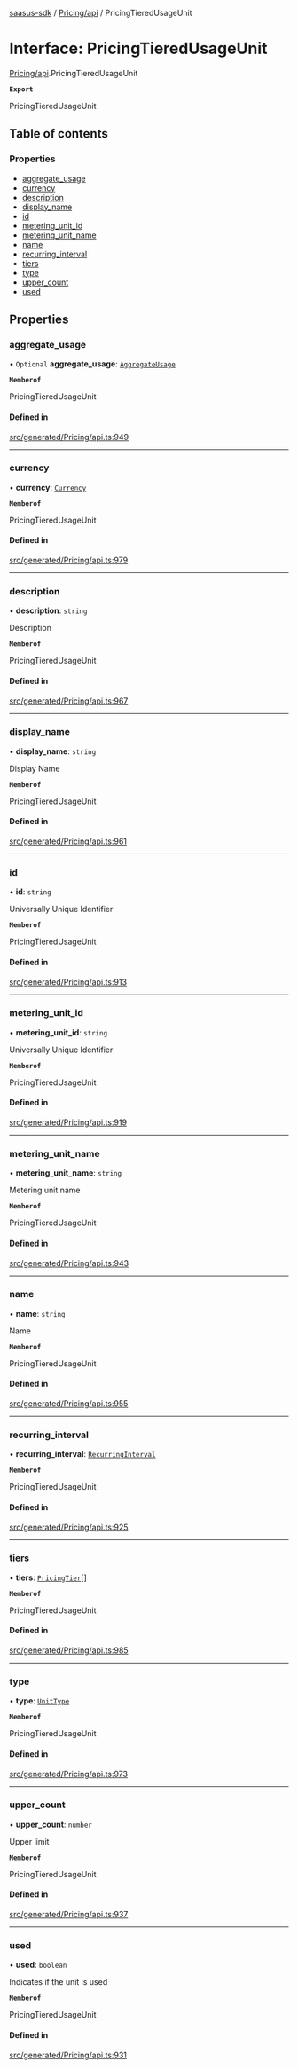 [saasus-sdk](../README.md) / [Pricing/api](../modules/Pricing_api.md) / PricingTieredUsageUnit

# Interface: PricingTieredUsageUnit

[Pricing/api](../modules/Pricing_api.md).PricingTieredUsageUnit

**`Export`**

PricingTieredUsageUnit

## Table of contents

### Properties

- [aggregate\_usage](Pricing_api.PricingTieredUsageUnit.md#aggregate_usage)
- [currency](Pricing_api.PricingTieredUsageUnit.md#currency)
- [description](Pricing_api.PricingTieredUsageUnit.md#description)
- [display\_name](Pricing_api.PricingTieredUsageUnit.md#display_name)
- [id](Pricing_api.PricingTieredUsageUnit.md#id)
- [metering\_unit\_id](Pricing_api.PricingTieredUsageUnit.md#metering_unit_id)
- [metering\_unit\_name](Pricing_api.PricingTieredUsageUnit.md#metering_unit_name)
- [name](Pricing_api.PricingTieredUsageUnit.md#name)
- [recurring\_interval](Pricing_api.PricingTieredUsageUnit.md#recurring_interval)
- [tiers](Pricing_api.PricingTieredUsageUnit.md#tiers)
- [type](Pricing_api.PricingTieredUsageUnit.md#type)
- [upper\_count](Pricing_api.PricingTieredUsageUnit.md#upper_count)
- [used](Pricing_api.PricingTieredUsageUnit.md#used)

## Properties

### aggregate\_usage

• `Optional` **aggregate\_usage**: [`AggregateUsage`](../enums/Pricing_api.AggregateUsage.md)

**`Memberof`**

PricingTieredUsageUnit

#### Defined in

[src/generated/Pricing/api.ts:949](https://github.com/saasus-platform/saasus-sdk-javascript/blob/6b95732/src/generated/Pricing/api.ts#L949)

___

### currency

• **currency**: [`Currency`](../enums/Pricing_api.Currency.md)

**`Memberof`**

PricingTieredUsageUnit

#### Defined in

[src/generated/Pricing/api.ts:979](https://github.com/saasus-platform/saasus-sdk-javascript/blob/6b95732/src/generated/Pricing/api.ts#L979)

___

### description

• **description**: `string`

Description

**`Memberof`**

PricingTieredUsageUnit

#### Defined in

[src/generated/Pricing/api.ts:967](https://github.com/saasus-platform/saasus-sdk-javascript/blob/6b95732/src/generated/Pricing/api.ts#L967)

___

### display\_name

• **display\_name**: `string`

Display Name

**`Memberof`**

PricingTieredUsageUnit

#### Defined in

[src/generated/Pricing/api.ts:961](https://github.com/saasus-platform/saasus-sdk-javascript/blob/6b95732/src/generated/Pricing/api.ts#L961)

___

### id

• **id**: `string`

Universally Unique Identifier

**`Memberof`**

PricingTieredUsageUnit

#### Defined in

[src/generated/Pricing/api.ts:913](https://github.com/saasus-platform/saasus-sdk-javascript/blob/6b95732/src/generated/Pricing/api.ts#L913)

___

### metering\_unit\_id

• **metering\_unit\_id**: `string`

Universally Unique Identifier

**`Memberof`**

PricingTieredUsageUnit

#### Defined in

[src/generated/Pricing/api.ts:919](https://github.com/saasus-platform/saasus-sdk-javascript/blob/6b95732/src/generated/Pricing/api.ts#L919)

___

### metering\_unit\_name

• **metering\_unit\_name**: `string`

Metering unit name

**`Memberof`**

PricingTieredUsageUnit

#### Defined in

[src/generated/Pricing/api.ts:943](https://github.com/saasus-platform/saasus-sdk-javascript/blob/6b95732/src/generated/Pricing/api.ts#L943)

___

### name

• **name**: `string`

Name

**`Memberof`**

PricingTieredUsageUnit

#### Defined in

[src/generated/Pricing/api.ts:955](https://github.com/saasus-platform/saasus-sdk-javascript/blob/6b95732/src/generated/Pricing/api.ts#L955)

___

### recurring\_interval

• **recurring\_interval**: [`RecurringInterval`](../enums/Pricing_api.RecurringInterval.md)

**`Memberof`**

PricingTieredUsageUnit

#### Defined in

[src/generated/Pricing/api.ts:925](https://github.com/saasus-platform/saasus-sdk-javascript/blob/6b95732/src/generated/Pricing/api.ts#L925)

___

### tiers

• **tiers**: [`PricingTier`](Pricing_api.PricingTier.md)[]

**`Memberof`**

PricingTieredUsageUnit

#### Defined in

[src/generated/Pricing/api.ts:985](https://github.com/saasus-platform/saasus-sdk-javascript/blob/6b95732/src/generated/Pricing/api.ts#L985)

___

### type

• **type**: [`UnitType`](../enums/Pricing_api.UnitType.md)

**`Memberof`**

PricingTieredUsageUnit

#### Defined in

[src/generated/Pricing/api.ts:973](https://github.com/saasus-platform/saasus-sdk-javascript/blob/6b95732/src/generated/Pricing/api.ts#L973)

___

### upper\_count

• **upper\_count**: `number`

Upper limit

**`Memberof`**

PricingTieredUsageUnit

#### Defined in

[src/generated/Pricing/api.ts:937](https://github.com/saasus-platform/saasus-sdk-javascript/blob/6b95732/src/generated/Pricing/api.ts#L937)

___

### used

• **used**: `boolean`

Indicates if the unit is used

**`Memberof`**

PricingTieredUsageUnit

#### Defined in

[src/generated/Pricing/api.ts:931](https://github.com/saasus-platform/saasus-sdk-javascript/blob/6b95732/src/generated/Pricing/api.ts#L931)

